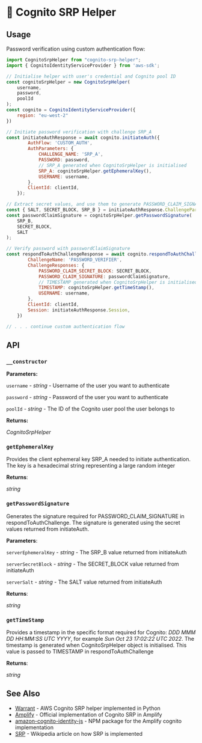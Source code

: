 # 🔐 Cognito SRP Helper

## Usage

Password verification using custom authentication flow:

``` js
import CognitoSrpHelper from "cognito-srp-helper";
import { CognitoIdentityServiceProvider } from 'aws-sdk';

// Initialise helper with user's credential and Cognito pool ID
const cognitoSrpHelper = new CognitoSrpHelper(
    username,
    password,
    poolId
);
const cognito = CognitoIdentityServiceProvider({
    region: "eu-west-2"
})

// Initiate password verification with challenge SRP_A
const initiateAuthResponse = await cognito.initiateAuth({
        AuthFlow: 'CUSTOM_AUTH',
        AuthParameters: {
            CHALLENGE_NAME: 'SRP_A',
            PASSWORD: password,
            // SRP_A generated when CognitoSrpHelper is initialised
            SRP_A: cognitoSrpHelper.getEphemeralKey(),
            USERNAME: username,
        },
        ClientId: clientId,
    });

// Extract secret values, and use them to generate PASSWORD_CLAIM_SIGNATURE
const { SALT, SECRET_BLOCK, SRP_B } = initiateAuthResponse.ChallengeParameters;
const passwordClaimSignature = cognitoSrpHelper.getPasswordSignature(
    SRP_B,
    SECRET_BLOCK,
    SALT
);

// Verify password with passwordClaimSignature 
const respondToAuthChallengeResponse = await cognito.respondToAuthChallenge({
        ChallengeName: 'PASSWORD_VERIFIER',
        ChallengeResponses: {
            PASSWORD_CLAIM_SECRET_BLOCK: SECRET_BLOCK,
            PASSWORD_CLAIM_SIGNATURE: passwordClaimSignature,
            // TIMESTAMP generated when CognitoSrpHelper is initialised
            TIMESTAMP: cognitoSrpHelper.getTimeStamp(),
            USERNAME: username,
        },
        ClientId: clientId,
        Session: initiateAuthResponse.Session,
    })

// . . . continue custom authentication flow
```

## API

### `__constructor`

**Parameters:**

`username` - *string* - Username of the user you want to authenticate

`password` - *string* - Password of the user you want to authenticate

`poolId` - *string* - The ID of the Cognito user pool the user belongs to

**Returns:**

*CognitoSrpHelper*

### `getEphemeralKey`

Provides the client ephemeral key SRP_A needed to initiate authentication. The key is a hexadecimal string representing a large random integer

**Returns**:

*string*

### `getPasswordSignature`

Generates the signature required for PASSWORD_CLAIM_SIGNATURE in respondToAuthChallenge. The signature is generated using the secret values returned from initiateAuth. 

**Parameters**:

`serverEphemeralKey` - *string* - The SRP_B value returned from initiateAuth

`serverSecretBlock` - *string* - The SECRET_BLOCK value returned from initiateAuth

`serverSalt` - *string* - The SALT value returned from initiateAuth

**Returns**:

*string*

### `getTimeStamp`

Provides a timestamp in the specific format required for Cognito: *DDD MMM DD HH:MM:SS UTC YYYY*, for example *Sun Oct 23 17:02:22 UTC 2022*. The timestamp is generated when CognitoSrpHelper object is initialised. This value is passed to TIMESTAMP in respondToAuthChallenge

**Returns**:

*string*

## See Also

* [Warrant](https://github.com/capless/warrant) - AWS Cognito SRP helper implemented in Python
* [Amplify](https://github.com/aws-amplify/amplify-js/blob/main/packages/amazon-cognito-identity-js/src/AuthenticationHelper.js) - Official implementation of Cognito SRP in Amplify
* [amazon-cognito-identity-js](https://www.npmjs.com/package/amazon-cognito-identity-js) - NPM package for the Amplify cognito implementation
* [SRP](https://en.wikipedia.org/wiki/Secure_Remote_Password_protocol) - Wikipedia article on how SRP is implemented
